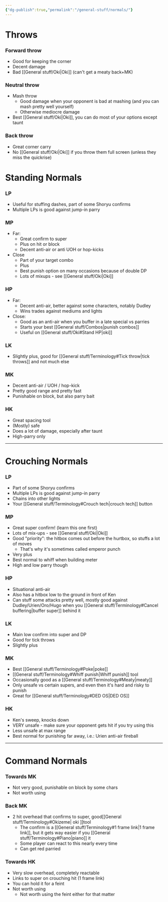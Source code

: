 ```yaml
---
{"dg-publish":true,"permalink":"/general-stuff/normals/"}
---
```


# Throws
### Forward throw
- Good for keeping the corner
- Decent damage
- Bad [[General stuff/Oki\|Oki]] (can't get a meaty back+MK)
### Neutral throw
- Mash throw
	- Good damage when your opponent is bad at mashing (and you can mash pretty well yourself) 
	- Otherwise mediocre damage
- Best [[General stuff/Oki\|Oki]], you can do most of your options except taunt
### Back throw
- Great corner carry
- No [[General stuff/Oki\|Oki]] if you throw them full screen (unless they miss the quickrise)
# Standing Normals
### LP
- Useful for stuffing dashes, part of some Shoryu confirms
- Multiple LPs is good against jump-in parry
### MP
- Far:
	- Great confirm to super
	- Plus on hit or block
	- Decent anti-air or anti UOH or hop-kicks
- Close
	- Part of your target combo
	- Plus
	- Best punish option on many occasions because of double DP
	- Lots of mixups - see [[General stuff/Oki\|Oki]]
### HP
- Far:
	- Decent anti-air, better against some characters, notably Dudley
	- Wins trades against mediums and lights
- Close:
	- Good as an anti-air when you buffer in a late special vs parries
	- Starts your best [[General stuff/Combos\|punish combos]]
	- Useful on [[General stuff/Oki#Stand HP\|oki]]
### LK
- Slightly plus, good for [[General stuff/Terminology#Tick throw\|tick throws]] and not much else
### MK
- Decent anti-air / UOH / hop-kick
- Pretty good range and pretty fast
- Punishable on block, but also parry bait
### HK
- Great spacing tool
- (Mostly) safe
- Does a lot of damage, especially after taunt
- High-parry only
***
# Crouching Normals
### LP
- Part of some Shoryu confirms
- Multiple LPs is good against jump-in parry
- Chains into other lights
- Your [[General stuff/Terminology#Crouch tech\|crouch tech]] button
### MP
- Great super confirm! (learn this one first)
- Lots of mix-ups - see [[General stuff/Oki\|Oki]]
- Good "priority": the hitbox comes out before the hurtbox, so stuffs a lot of moves
	- That's why it's sometimes called emperor punch
- Very plus
- Best normal to whiff when building meter
- High and low parry though
### HP
- Situational anti-air
- Also has a hitbox low to the ground in front of Ken
- Can stuff some attacks pretty well, mostly good against Dudley/Urien/Oro/Hugo when you [[General stuff/Terminology#Cancel buffering\|buffer super]] behind it
### LK
- Main low confirm into super and DP
- Good for tick throws
- Slightly plus
### MK
- Best [[General stuff/Terminology#Poke\|poke]]
- [[General stuff/Terminology#Whiff punish\|Whiff punish]] tool
- Occasionally good as a [[General stuff/Terminology#Meaty\|meaty]]
- Only unsafe vs certain supers, and even then it's hard and risky to punish
- Great for [[General stuff/Terminology#DED OS\|DED OS]]
### HK
- Ken's sweep, knocks down
- VERY unsafe - make sure your opponent gets hit if you try using this
- Less unsafe at max range
- Best normal for punishing far away, i.e.: Urien anti-air fireball
***
# Command Normals
### Towards MK
- Not very good, punishable on block by some chars
- Not worth using
### Back MK
- 2 hit overhead that confirms to super, good[[General stuff/Terminology#Okizeme\| oki ]]tool
	- The confirm is a [[General stuff/Terminology#1 frame link\|1 frame link]], but it gets way easier if you [[General stuff/Terminology#Piano\|piano]] it
	- Some player can react to this nearly every time
	- Can get red parried
### Towards HK
- Very slow overhead, completely reactable
- Links to super on crouching hit (1 frame link)
- You can hold it for a feint
- Not worth using
	- Not worth using the feint either for that matter